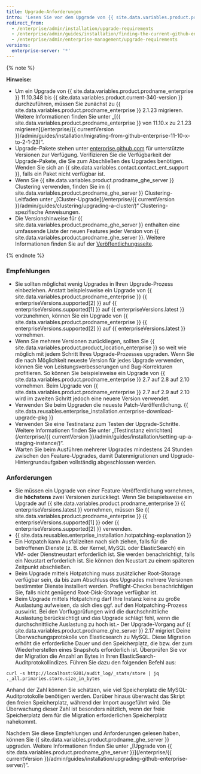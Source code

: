 ```yaml
---
title: Upgrade-Anforderungen
intro: 'Lesen Sie vor dem Upgrade von {{ site.data.variables.product.prodname_ghe_server }} diese Empfehlungen und Anforderungen zum Planen Ihrer Upgrade-Strategie.'
redirect_from:
  - /enterprise/admin/installation/upgrade-requirements
  - /enterprise/admin/guides/installation/finding-the-current-github-enterprise-release/
  - /enterprise/admin/enterprise-management/upgrade-requirements
versions:
  enterprise-server: '*'
---
```


{% note %}

**Hinweise:**
- Um ein Upgrade von {{ site.data.variables.product.prodname_enterprise }} 11.10.348 bis {{ site.data.variables.product.current-340-version }} durchzuführen, müssen Sie zunächst zu {{ site.data.variables.product.prodname_enterprise }} 2.1.23 migrieren. Weitere Informationen finden Sie unter „[{{ site.data.variables.product.prodname_enterprise }} von 11.10.x zu 2.1.23 migrieren](/enterprise/{{ currentVersion }}/admin/guides/installation/migrating-from-github-enterprise-11-10-x-to-2-1-23)“.
- Upgrade-Pakete stehen unter [enterprise.github.com](https://enterprise.github.com/releases) für unterstützte Versionen zur Verfügung. Verifizieren Sie die Verfügbarkeit der Upgrade-Pakete, die Sie zum Abschließen des Upgrades benötigen. Wenden Sie sich an {{ site.data.variables.contact.contact_ent_support }}, falls ein Paket nicht verfügbar ist.
- Wenn Sie {{ site.data.variables.product.prodname_ghe_server }} Clustering verwenden, finden Sie im {{ site.data.variables.product.prodname_ghe_server }} Clustering-Leitfaden unter „[Cluster-Upgrade](/enterprise/{{ currentVersion }}/admin/guides/clustering/upgrading-a-cluster/)“ Clustering-spezifische Anweisungen.
-   Die Versionshinweise für {{ site.data.variables.product.prodname_ghe_server }} enthalten eine umfassende Liste der neuen Features jeder Version von {{ site.data.variables.product.prodname_ghe_server }}. Weitere Informationen finden Sie auf der [Veröffentlichungsseite](https://enterprise.github.com/releases).

{% endnote %}

### Empfehlungen

- Sie sollten möglichst wenig Upgrades in Ihren Upgrade-Prozess einbeziehen. Anstatt beispielsweise ein Upgrade von {{ site.data.variables.product.prodname_enterprise }} {{ enterpriseVersions.supported[2] }} auf {{ enterpriseVersions.supported[1] }} auf {{ enterpriseVersions.latest }} vorzunehmen, können Sie ein Upgrade von {{ site.data.variables.product.prodname_enterprise }} {{ enterpriseVersions.supported[2] }} auf {{ enterpriseVersions.latest }} vornehmen.
- Wenn Sie mehrere Versionen zurückliegen, sollten Sie {{ site.data.variables.product.product_location_enterprise }} so weit wie möglich mit jedem Schritt Ihres Upgrade-Prozesses upgraden. Wenn Sie die nach Möglichkeit neueste Version für jedes Upgrade verwenden, können Sie von Leistungsverbesserungen und Bug-Korrekturen profitieren. So können Sie beispielsweise ein Upgrade von {{ site.data.variables.product.prodname_enterprise }} 2.7 auf 2.8 auf 2.10 vornehmen. Beim Upgrade von {{ site.data.variables.product.prodname_enterprise }} 2.7 auf 2.9 auf 2.10 wird im zweiten Schritt jedoch eine neuere Version verwendet.
- Verwenden Sie beim Upgraden die neueste Patch-Veröffentlichung. {{ site.data.reusables.enterprise_installation.enterprise-download-upgrade-pkg }}
- Verwenden Sie eine Testinstanz zum Testen der Upgrade-Schritte. Weitere Informationen finden Sie unter „[Testinstanz einrichten](/enterprise/{{ currentVersion }}/admin/guides/installation/setting-up-a-staging-instance/)“.
- Warten Sie beim Ausführen mehrerer Upgrades mindestens 24 Stunden zwischen den Feature-Upgrades, damit Datenmigrationen und Upgrade-Hintergrundaufgaben vollständig abgeschlossen werden.

### Anforderungen

- Sie müssen ein Upgrade von einer Feature-Veröffentlichung vornehmen, die **höchstens** zwei Versionen zurückliegt. Wenn Sie beispielsweise ein Upgrade auf {{ site.data.variables.product.prodname_enterprise }} {{ enterpriseVersions.latest }} vornehmen, müssen Sie {{ site.data.variables.product.prodname_enterprise }} {{ enterpriseVersions.supported[1] }} oder {{ enterpriseVersions.supported[2] }} verwenden.
- {{ site.data.reusables.enterprise_installation.hotpatching-explanation }}
- Ein Hotpatch kann Ausfallzeiten nach sich ziehen, falls für die betroffenen Dienste (z. B. der Kernel, MySQL oder ElasticSearch) ein VM- oder Dienstneustart erforderlich ist. Sie werden benachrichtigt, falls ein Neustart erforderlich ist. Sie können den Neustart zu einem späteren Zeitpunkt abschließen.
- Beim Upgrade mittels Hotpatching muss zusätzlicher Root-Storage verfügbar sein, da bis zum Abschluss des Upgrades mehrere Versionen bestimmter Dienste installiert werden. Preflight-Checks benachrichtigen Sie, falls nicht genügend Root-Disk-Storage verfügbar ist.
- Beim Upgrade mittels Hotpatching darf Ihre Instanz keine zu große Auslastung aufweisen, da sich dies ggf. auf den Hotpatching-Prozess auswirkt. Bei den Vorflugprüfungen wird die durchschnittliche Auslastung berücksichtigt und das Upgrade schlägt fehl, wenn die durchschnittliche Auslastung zu hoch ist.- Der Upgrade-Vorgang auf {{ site.data.variables.product.prodname_ghe_server }} 2.17 migriert Deine Überwachungsprotokolle von Elasticsearch zu MySQL. Diese Migration erhöht die erforderliche Dauer und den Speicherplatz, die bzw. der zum Wiederherstellen eines Snapshots erforderlich ist. Überprüfen Sie vor der Migration die Anzahl an Bytes in Ihren ElasticSearch-Auditprotokollindizes. Führen Sie dazu den folgenden Befehl aus:
``` shell
curl -s http://localhost:9201/audit_log/_stats/store | jq ._all.primaries.store.size_in_bytes
```
Anhand der Zahl können Sie schätzen, wie viel Speicherplatz die MySQL-Auditprotokolle benötigen werden. Darüber hinaus überwacht das Skript den freien Speicherplatz, während der Import ausgeführt wird. Die Überwachung dieser Zahl ist besonders nützlich, wenn der freie Speicherplatz dem für die Migration erforderlichen Speicherplatz nahekommt.

Nachdem Sie diese Empfehlungen und Anforderungen gelesen haben, können Sie {{ site.data.variables.product.prodname_ghe_server }} upgraden. Weitere Informationen finden Sie unter „[Upgrade von {{ site.data.variables.product.prodname_ghe_server }}](/enterprise/{{ currentVersion }}/admin/guides/installation/upgrading-github-enterprise-server/)“.

